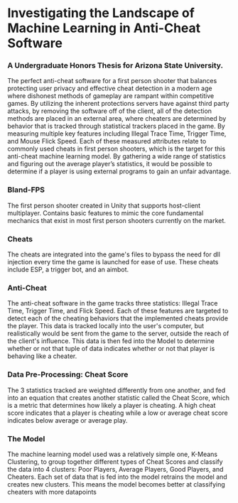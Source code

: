 # Investigating the Landscape of Machine Learning in Anti-Cheat Software

### A Undergraduate Honors Thesis for Arizona State University.

The perfect anti-cheat software for a first person shooter that balances protecting user
privacy and effective cheat detection in a modern age where dishonest methods of gameplay are
rampant within competitive games. By utilizing the inherent protections servers have against
third party attacks, by removing the software off of the client, all of the detection methods are
placed in an external area, where cheaters are determined by behavior that is tracked through
statistical trackers placed in the game. By measuring multiple key features including Illegal
Trace Time, Trigger Time, and Mouse Flick Speed. Each of these measured attributes relate to
commonly used cheats in first person shooters, which is the target for this anti-cheat machine
learning model. By gathering a wide range of statistics and figuring out the average player’s
statistics, it would be possible to determine if a player is using external programs to gain an
unfair advantage.

### Bland-FPS
The first person shooter created in Unity that supports host-client multiplayer. Contains basic
features to mimic the core fundamental mechanics that exist in most first person shooters currently
on the market.

### Cheats
The cheats are integrated into the game's files to bypass the need for dll injection every time
the game is launched for ease of use. These cheats include ESP, a trigger bot, and an aimbot.

### Anti-Cheat
The anti-cheat software in the game tracks three statistics: Illegal Trace Time, Trigger Time, and
Flick Speed. Each of these features are targeted to detect each of the cheating behaviors that the
implemented cheats provide the player. This data is tracked locally into the user's computer, but
realistically would be sent from the game to the server, outside the reach of the client's influence.
This data is then fed into the Model to determine whether or not that tuple of data indicates whether
or not that player is behaving like a cheater.

### Data Pre-Processing: Cheat Score
The 3 statistics tracked are weighted differently from one another, and fed into an equation that creates
another statistic called the Cheat Score, which is a metric that determines how likely a player is cheating.
A high cheat score indicates that a player is cheating while a low or average cheat score indicates
below average or average play. 

### The Model
The machine learning model used was a relatively simple one, K-Means Clustering, to group together different
types of Cheat Scores and classify the data into 4 clusters: Poor Players, Average Players, Good Players,
and Cheaters. Each set of data that is fed into the model retrains the model and creates new clusters. This
means the model becomes better at classifying cheaters with more datapoints

